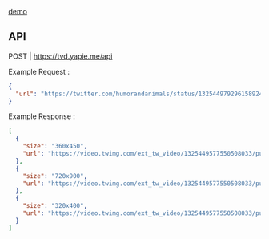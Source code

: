 [demo](https://tvd.yapie.me/)

## API

POST | https://tvd.yapie.me/api

Example Request :

```json
{
  "url": "https://twitter.com/humorandanimals/status/1325449792961589249"
}
```

Example Response :

```json
[
  {
    "size": "360x450",
    "url": "https://video.twimg.com/ext_tw_video/1325449577550508033/pu/vid/360x450/kUxw9_SQrtuR6AUA.mp4?tag=10"
  },
  {
    "size": "720x900",
    "url": "https://video.twimg.com/ext_tw_video/1325449577550508033/pu/vid/720x900/B5CmyJ5eJJzTdO7k.mp4?tag=10"
  },
  {
    "size": "320x400",
    "url": "https://video.twimg.com/ext_tw_video/1325449577550508033/pu/vid/320x400/ImqBuT_6inczz3I2.mp4?tag=10"
  }
]
```
